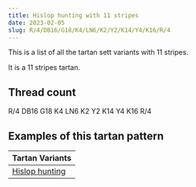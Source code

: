 ```yaml
---
title: Hislop hunting with 11 stripes
date: 2023-02-05
slug: R/4/DB16/G18/K4/LN6/K2/Y2/K14/Y4/K16/R/4
---
```

This is a list of all the tartan sett variants with 11 stripes.

It is a 11 stripes tartan.


## Thread count
R/4 DB16 G18 K4 LN6 K2 Y2 K14 Y4 K16 R/4

## Examples of this tartan pattern

| Tartan Variants |
|---------------|
| [Hislop hunting](/variants/r/4/db16/g18/k4/ln6/k2/y2/k14/y4/k16/r/4-db000050-g008000-k000000-lne0e0e0-rc00000-yf0c000)||
